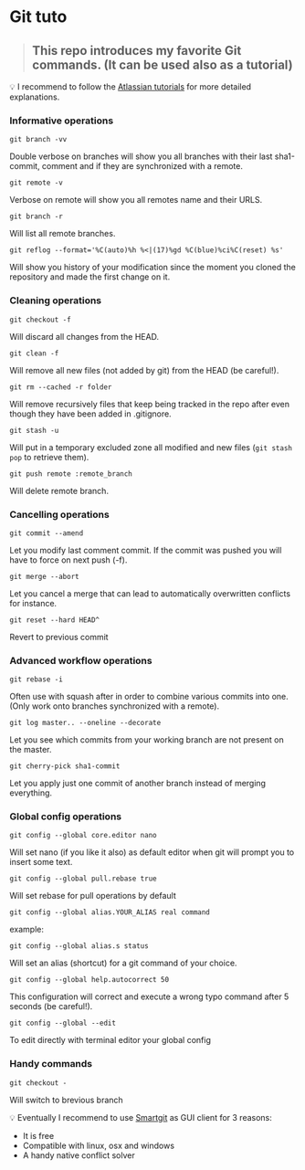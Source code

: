 # Git tuto

> ## This repo introduces my favorite Git commands. (It can be used also as a tutorial)

:bulb: I recommend to follow the [Atlassian tutorials](https://www.atlassian.com/git/tutorials/) for more detailed explanations.

### Informative operations

`git branch -vv`

Double verbose on branches will show you all branches with their last sha1-commit, comment
and if they are synchronized with a remote.

`git remote -v`

Verbose on remote will show you all remotes name and their URLS.

`git branch -r`

Will list all remote branches.

`git reflog --format='%C(auto)%h %<|(17)%gd %C(blue)%ci%C(reset) %s'`

Will show you history of your modification since the moment you cloned the repository and made the first change on it.

### Cleaning operations

`git checkout -f`

Will discard all changes from the HEAD.

`git clean -f`

Will remove all new files (not added by git) from the HEAD (be careful!).

`git rm --cached -r folder`

Will remove recursively files that keep being tracked in the repo after even though they have been added in .gitignore.

`git stash -u`

Will put in a temporary excluded zone all modified and new files (`git stash pop` to retrieve them).

`git push remote :remote_branch`

Will delete remote branch.

### Cancelling operations

`git commit --amend`

Let you modify last comment commit. If the commit was pushed you will have to force on next push (-f).

`git merge --abort`

Let you cancel a merge that can lead to automatically overwritten conflicts for instance.

`git reset --hard HEAD^`

Revert to previous commit

### Advanced workflow operations

`git rebase -i`

Often use with squash after in order to combine various commits into one. (Only work onto branches synchronized with a remote).

`git log master.. --oneline --decorate`

Let you see which commits from your working branch are not present on the master.

`git cherry-pick sha1-commit`

Let you apply just one commit of another branch instead of merging everything.

### Global config operations

`git config --global core.editor nano`

Will set nano (if you like it also) as default editor when git will prompt you to insert some text.

`git config --global pull.rebase true`

Will set rebase for pull operations by default

`git config --global alias.YOUR_ALIAS real command`

example:

`git config --global alias.s status`

Will set an alias (shortcut) for a git command of your choice.

`git config --global help.autocorrect 50`

This configuration will correct and execute a wrong typo command after 5 seconds (be careful!).

`git config --global --edit`

To edit directly with terminal editor your global config

### Handy commands

`git checkout -`

Will switch to brevious branch

:bulb: Eventually I recommend to use [Smartgit](http://www.syntevo.com/smartgit) as GUI client for 3 reasons:

- It is free
- Compatible with linux, osx and windows
- A handy native conflict solver
